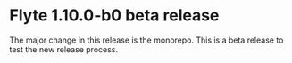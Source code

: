 # Flyte 1.10.0-b0 beta release

The major change in this release is the monorepo. This is a beta release to test the new release process.

